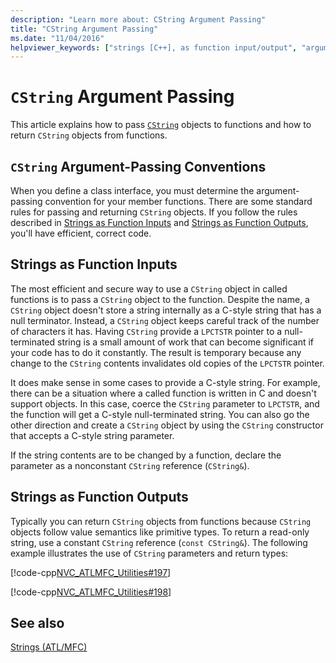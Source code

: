 ```yaml
---
description: "Learn more about: CString Argument Passing"
title: "CString Argument Passing"
ms.date: "11/04/2016"
helpviewer_keywords: ["strings [C++], as function input/output", "argument passing [C++]", "arguments [C++], passing", "functions [C++], strings as input/output", "argument passing [C++], C strings", "passing arguments, C strings", "CString objects, passing arguments", "string arguments"]
---
```

# `CString` Argument Passing

This article explains how to pass [`CString`](../atl-mfc-shared/reference/cstringt-class.md) objects to functions and how to return `CString` objects from functions.

## <a name="_core_cstring_argument.2d.passing_conventions"></a> `CString` Argument-Passing Conventions

When you define a class interface, you must determine the argument-passing convention for your member functions. There are some standard rules for passing and returning `CString` objects. If you follow the rules described in [Strings as Function Inputs](#_core_strings_as_function_inputs) and [Strings as Function Outputs](#_core_strings_as_function_outputs), you'll have efficient, correct code.

## <a name="_core_strings_as_function_inputs"></a> Strings as Function Inputs

The most efficient and secure way to use a `CString` object in called functions is to pass a `CString` object to the function. Despite the name, a `CString` object doesn't store a string internally as a C-style string that has a null terminator. Instead, a `CString` object keeps careful track of the number of characters it has. Having `CString` provide a `LPCTSTR` pointer to a null-terminated string is a small amount of work that can become significant if your code has to do it constantly. The result is temporary because any change to the `CString` contents invalidates old copies of the `LPCTSTR` pointer.

It does make sense in some cases to provide a C-style string. For example, there can be a situation where a called function is written in C and doesn't support objects. In this case, coerce the `CString` parameter to `LPCTSTR`, and the function will get a C-style null-terminated string. You can also go the other direction and create a `CString` object by using the `CString` constructor that accepts a C-style string parameter.

If the string contents are to be changed by a function, declare the parameter as a nonconstant `CString` reference (`CString&`).

## <a name="_core_strings_as_function_outputs"></a> Strings as Function Outputs

Typically you can return `CString` objects from functions because `CString` objects follow value semantics like primitive types. To return a read-only string, use a constant `CString` reference (`const CString&`). The following example illustrates the use of `CString` parameters and return types:

[!code-cpp[NVC_ATLMFC_Utilities#197](../atl-mfc-shared/codesnippet/cpp/cstring-argument-passing_1.cpp)]

[!code-cpp[NVC_ATLMFC_Utilities#198](../atl-mfc-shared/codesnippet/cpp/cstring-argument-passing_2.cpp)]

## See also

[Strings (ATL/MFC)](../atl-mfc-shared/strings-atl-mfc.md)

